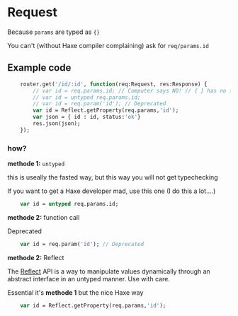 # Request

Because `params` are typed as `{}`

You can't (without Haxe compiler complaining) ask for `req/params.id`


## Example code

```haxe
	router.get('/id/:id', function(req:Request, res:Response) {
		// var id = req.params.id; // Computer says NO! // { } has no field id
		// var id = untyped req.params.id;
		// var id = req.param('id'); // Deprecated
		var id = Reflect.getProperty(req.params,'id');
		var json = { id : id, status:'ok'}
		res.json(json);
	});
```


### how?

**methode 1:** `untyped`

this is useally the fasted way, but this way you will not get typechecking

If you want to get a Haxe developer mad, use this one (I do this a lot....)

```haxe
	var id = untyped req.params.id;
```

**methode 2:** function call

Deprecated


```haxe
	var id = req.param('id'); // Deprecated
```


**methode 2:** Reflect


The [Reflect](https://api.haxe.org/Reflect.html) API is a way to manipulate values dynamically through an abstract interface in an untyped manner. Use with care.

Essential it's **methode 1** but the nice Haxe way

```haxe
	var id = Reflect.getProperty(req.params,'id');
```

